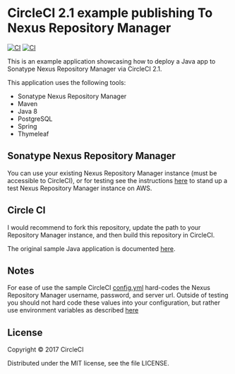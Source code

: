 # CircleCI 2.1 example publishing To Nexus Repository Manager
[![CI](https://circleci.com/gh/sonatype-nexus-community-circleci/circleci-nexus-demo.svg?style=shield&circle-token=:circle-token)](https://circleci.com/gh/sonatype-nexus-community-circleci/circleci-nexus-demo)
[![CI](https://circleci.com/gh/collinpeters/circleci-nexus-demo.svg?style=shield&circle-token=:circle-token)](https://circleci.com/gh/collinpeters/circleci-nexus-demo)

This is an example application showcasing how to deploy a Java app to Sonatype Nexus Repository Manager via CircleCI 2.1.

This application uses the following tools: 

* Sonatype Nexus Repository Manager 
* Maven 
* Java 8 
* PostgreSQL 
* Spring 
* Thymeleaf

## Sonatype Nexus Repository Manager
You can use your existing Nexus Repository Manager instance (must be accessible to CircleCI), or for testing see the instructions [here](https://help.sonatype.com/display/NXI/CloudFormation+-+Repository+Manager) to stand up a test Nexus Repository Manager instance on AWS.

## Circle CI
I would recommend to fork this repository, update the path to your Repository Manager instance, and then build this repository in CircleCI.

The original sample Java application is documented [here](https://circleci.com/docs/2.0/language-java/).

## Notes
For ease of use the sample CircleCI [config.yml](.circleci/config.yml) hard-codes the Nexus Repository Manager username, password, and server url. Outside of testing you should not hard code these values into your configuration, but rather use environment variables as described [here](https://github.com/sonatype-nexus-community/circleci-nexus-orb#circleci-context-support)

## License

Copyright © 2017 CircleCI

Distributed under the MIT license, see the file LICENSE.

